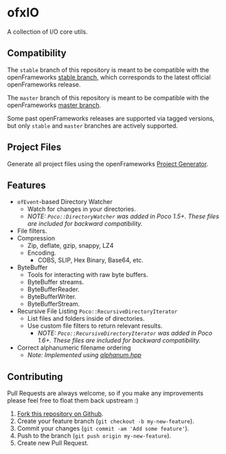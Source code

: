 ofxIO
=========

A collection of I/O core utils.

## Compatibility
The `stable` branch of this repository is meant to be compatible with the openFrameworks [stable branch](https://github.com/openframeworks/openFrameworks/tree/stable), which corresponds to the latest official openFrameworks release.

The `master` branch of this repository is meant to be compatible with the openFrameworks [master branch](https://github.com/openframeworks/openFrameworks/tree/master).

Some past openFrameworks releases are supported via tagged versions, but only `stable` and `master` branches are actively supported.

## Project Files

Generate all project files using the openFrameworks [Project Generator](http://openframeworks.cc/learning/01_basics/how_to_add_addon_to_project/).

## Features
- `ofEvent`-based Directory Watcher
  - Watch for changes in your directories.
  - _NOTE: `Poco::DirectoryWatcher` was added in Poco 1.5+.  These files are included for backward compatibility._
- File filters.
- Compression
  - Zip, deflate, gzip, snappy, LZ4
  - Encoding.
    - COBS, SLIP, Hex Binary, Base64, etc.
- ByteBuffer
  - Tools for interacting with raw byte buffers.
  - ByteBuffer streams.
  - ByteBufferReader.
  - ByteBufferWriter.
  - ByteBufferStream.
- Recursive File Listing `Poco::RecursiveDirectoryIterator`
  - List files and folders inside of directories.
  - Use custom file filters to return relevant results.
    - _NOTE: `Poco::RecursiveDirectoryIterator` was added in Poco 1.6+.  These files are included for backward compatibility._
- Correct alphanumeric filename ordering
  - _Note: Implemented using [alphanum.hpp](http://www.davekoelle.com/files/alphanum.hpp)_

## Contributing

Pull Requests are always welcome, so if you make any improvements please feel free to float them back upstream :)

1. [Fork this repository on Github](https://github.com/bakercp/ofxIO).
2. Create your feature branch (`git checkout -b my-new-feature`).
3. Commit your changes (`git commit -am 'Add some feature'`).
4. Push to the branch (`git push origin my-new-feature`).
5. Create new Pull Request.
